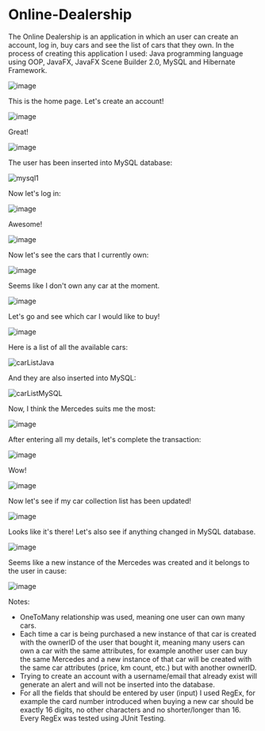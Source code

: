 # Online-Dealership
The Online Dealership is an application in which an user can create an account, log in, buy cars and see the list of cars that they own.
In the process of creating this application I used: Java programming language using OOP, JavaFX, JavaFX Scene Builder 2.0, MySQL and Hibernate Framework. 



![image](https://github.com/DenisVoinescu/Online-Dealership/assets/126812746/2555523e-51b7-4884-a683-cfcabec9473d)



This is the home page. Let's create an account!



![image](https://github.com/DenisVoinescu/Online-Dealership/assets/126812746/2c57c18e-8899-41c4-8d8b-b2a7b1ef0c60)



Great!



![image](https://github.com/DenisVoinescu/Online-Dealership/assets/126812746/b0029933-aaf3-4f6a-af9e-f34bdb43de69)



The user has been inserted into MySQL database: 



![mysql1](https://github.com/DenisVoinescu/Online-Dealership/assets/126812746/50a33ec1-47dd-438c-b643-58a811a2842a)



Now let's log in: 



![image](https://github.com/DenisVoinescu/Online-Dealership/assets/126812746/7f25102f-ceba-4345-ab10-16af41cd33d1)



Awesome!



![image](https://github.com/DenisVoinescu/Online-Dealership/assets/126812746/56877745-f48d-4330-8906-ce3b01a7959b)



Now let's see the cars that I currently own: 



![image](https://github.com/DenisVoinescu/Online-Dealership/assets/126812746/162e4853-9805-49af-9a4a-9b186eef4fef)



Seems like I don't own any car at the moment.



![image](https://github.com/DenisVoinescu/Online-Dealership/assets/126812746/8a89a67d-a0f1-4b22-a07d-3b7f5226fa75)



Let's go and see which car I would like to buy!



![image](https://github.com/DenisVoinescu/Online-Dealership/assets/126812746/e3d0e879-a3a2-453a-9798-ddd2cc74401c)



Here is a list of all the available cars: 



![carListJava](https://github.com/DenisVoinescu/Online-Dealership/assets/126812746/20fd5804-2521-4791-aa73-3b82e52eac6f)



And they are also inserted into MySQL: 



![carListMySQL](https://github.com/DenisVoinescu/Online-Dealership/assets/126812746/7160f28e-0043-44c4-9028-f0bbc35eda04)



Now, I think the Mercedes suits me the most: 



![image](https://github.com/DenisVoinescu/Online-Dealership/assets/126812746/fe105dcd-8abe-40ac-a363-c3ad6bf9cd67)



After entering all my details, let's complete the transaction: 



![image](https://github.com/DenisVoinescu/Online-Dealership/assets/126812746/a033ae34-133d-4efa-a44d-a716628ad590)



Wow!



![image](https://github.com/DenisVoinescu/Online-Dealership/assets/126812746/e33c7578-8166-4acd-b24f-1fa9efb559de)



Now let's see if my car collection list has been updated! 



![image](https://github.com/DenisVoinescu/Online-Dealership/assets/126812746/2c520704-021a-42c2-b702-8dc2362fef3b)



Looks like it's there! Let's also see if anything changed in MySQL database.




![image](https://github.com/DenisVoinescu/Online-Dealership/assets/126812746/69e0811b-26b2-455c-81ba-07bdd0441175)




Seems like a new instance of the Mercedes was created and it belongs to the user in cause: 




![image](https://github.com/DenisVoinescu/Online-Dealership/assets/126812746/20435e37-cef5-4aa7-b6d1-2afe3077e91d)



Notes:
- OneToMany relationship was used, meaning one user can own many cars.
- Each time a car is being purchased a new instance of that car is created with the ownerID of the user that bought it, meaning
  many users can own a car with the same attributes, for example another user can buy the same Mercedes and a new instance of that
  car will be created with the same car attributes (price, km count, etc.) but with another ownerID.
- Trying to create an account with a username/email that already exist will generate an alert and will not be inserted into the database.   
- For all the fields that should be entered by user (input) I used RegEx, for example the card number introduced when buying a new car should
  be exactly 16 digits, no other characters and no shorter/longer than 16. Every RegEx was tested using JUnit Testing. 









